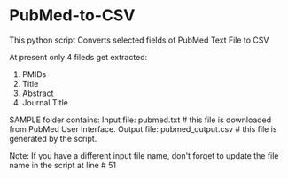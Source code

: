 # PubMed-to-CSV
This python script Converts selected fields of PubMed Text File to CSV

At present only 4 fileds get extracted:
1. PMIDs
2. Title
3. Abstract
4. Journal Title

SAMPLE folder contains:
Input file: pubmed.txt # this file is downloaded from PubMed User Interface.
Output file: pubmed_output.csv # this file is generated by the script.

Note: If you have a different input file name, don't forget to update the file name in the script at line # 51
